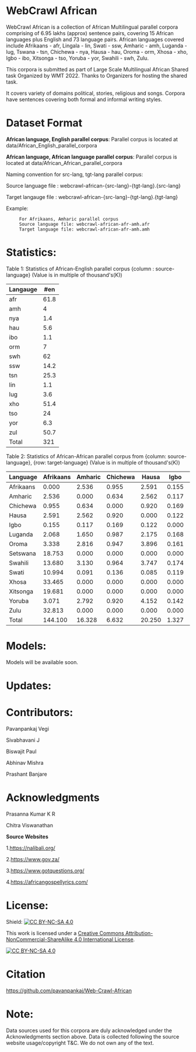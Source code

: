 # WebCrawl African
WebCrawl African is a collection of African Multilingual parallel corpora comprising of 6.95 lakhs (approx) sentence pairs, covering 15 African languages plus English and 73 language pairs. African languages covered include Afrikaans - afr, Lingala - lin, Swati - ssw, Amharic - amh, Luganda - lug, Tswana - tsn, Chichewa - nya, Hausa - hau, Oroma - orm, Xhosa - xho, Igbo - ibo, Xitsonga - tso, Yoruba - yor, Swahili - swh, Zulu. 

This corpora is submitted as part of Large Scale Multilingual African Shared task Organized by WMT 2022. Thanks to Organizers for hosting the shared task. 

It covers variety of domains political, stories, religious and songs. Corpora have sentences covering both formal and informal writing styles. 

# Dataset Format

**African language, English parallel corpus**: Parallel corpus is located at data/African_English_parallel_corpora

**African language, African language parallel corpus**: Parallel corpus is located at data/African_African_parallel_corpora

Naming convention for src-lang, tgt-lang parallel corpus: 

Source language file : webcrawl-african-{src-lang}-{tgt-lang}.{src-lang}

Target langauge file : webcrawl-african-{src-lang}-{tgt-lang}.{tgt-lang}

Example:  
         
         For Afrikaans, Amharic parallel corpus 
         Source language file: webcrawl-african-afr-amh.afr
         Target language file: webcrawl-african-afr-amh.amh

# Statistics:

Table 1: Statistics of African-English parallel corpus {column : source-language} (Value is in multiple of thousand's(K))

Langauge | #en |
--- | --- | 
afr | 61.8 |
amh | 4 |
nya | 1.4 |
hau | 5.6 |
ibo | 1.1 |
orm | 7 |
swh | 62 |
ssw | 14.2 |
tsn | 25.3 |
lin | 1.1 |
lug | 3.6 |
xho | 51.4 |
tso | 24 |
yor | 6.3 |
zul | 50.7 |
Total | 321 |


Table 2: Statistics of African-African parallel corpus from {column: source-language}, {row: target-language} (Value is in multiple of thousand's(K))

Language |Afrikaans | Amharic | Chichewa | Hausa | Igbo | Luganda | Oroma | Setswana | Swahili | Swati | Xhosa | Xitsonga | Yoruba | Zulu
--- | --- | --- | --- |--- |--- |--- |--- |--- |--- |--- |--- | --- | --- | --- |
Afrikaans | 0.000	| 2.536	| 0.955	| 2.591	| 0.155	| 2.068	| 3.338	| 18.753	| 13.680	| 10.994	| 33.465	| 19.681	| 3.071	| 32.813
Amharic	| 2.536	| 0.000	| 0.634	| 2.562	| 0.117	| 1.650	| 2.816	| 0.000	| 3.130	| 0.091	| 0.000	| 0.000	| 2.792	| 0.000
Chichewa	| 0.955	| 0.634	| 0.000	| 0.920	| 0.169	| 0.987	| 0.947	| 0.000	| 0.964	| 0.136	| 0.000	| 0.000	| 0.920	| 0.000
Hausa	| 2.591	| 2.562	| 0.920	| 0.000	| 0.122	| 2.175	| 3.896	| 0.000	| 3.747	| 0.085	| 0.000	| 0.000	| 4.152	| 0.000
Igbo	| 0.155	| 0.117	| 0.169	| 0.122	| 0.000	| 0.168	| 0.161	| 0.000	| 0.174	| 0.119	| 0.000	| 0.000	| 0.142	| 0.000
Luganda	| 2.068	| 1.650	| 0.987	| 2.175	| 0.168	| 0.000	| 2.139	| 0.000	| 2.130	| 0.116	| 0.000	| 0.000	| 2.266	| 0.000
Oroma	| 3.338	| 2.816	| 0.947	| 3.896	| 0.161	| 2.139	| 0.000	| 0.000	| 4.583	| 0.123	| 0.000	| 0.000	| 4.333	| 0.000
Setswana	| 18.753	| 0.000	| 0.000	| 0.000	| 0.000	| 0.000	| 0.000	| 0.000	| 0.000	| 11.140	| 19.694	| 19.442	| 0.000	| 18.904
Swahili	| 13.680	| 3.130	| 0.964	| 3.747	| 0.174	| 2.130	| 4.583	| 0.000	| 0.000	| 0.133	| 0.000	| 0.000	| 4.134	| 0.000
Swati | 10.994	| 0.091	| 0.136	| 0.085	| 0.119	| 0.116	| 0.123	| 11.140	| 0.133	| 0.000	| 11.274	| 11.515	| 0.118	| 11.139
Xhosa	| 33.465	| 0.000	| 0.000	| 0.000	| 0.000	| 0.000	| 0.000	| 19.694	| 0.000	| 11.274	| 0.000	| 20.449	| 0.000	| 33.638
Xitsonga	| 19.681	| 0.000	| 0.000	| 0.000	| 0.000	| 0.000	| 0.000	| 19.442	| 0.000	| 11.515	| 20.449	| 0.000	| 0.000	| 20.342
Yoruba	| 3.071	| 2.792	| 0.920	| 4.152	| 0.142	| 2.266	| 4.333	| 0.000	| 4.134	| 0.118	| 0.000	| 0.000	| 0.000	| 0.000
Zulu	| 32.813	| 0.000	| 0.000	| 0.000	| 0.000	| 0.000	| 0.000	| 18.904	| 0.000	| 11.139	| 33.638	| 20.342	| 0.000	| 0.000 
Total | 144.100   | 16.328	| 6.632	| 20.250	| 1.327	| 13.699	| 22.336	| 87.933 | 32.675 | 56.983| 118.520| 91.429	| 21.928	| 116.836 



# Models:

Models will be available soon.

# Updates:

# Contributors:
Pavanpankaj Vegi

Sivabhavani J

Biswajit Paul

Abhinav Mishra

Prashant Banjare

# Acknowledgments
Prasanna Kumar K R

Chitra Viswanathan

**Source Websites** 

1.https://nalibali.org/

2.https://www.gov.za/

3.https://www.gotquestions.org/

4.https://africangospellyrics.com/




# License:

Shield: [![CC BY-NC-SA 4.0][cc-by-nc-sa-shield]][cc-by-nc-sa]

This work is licensed under a
[Creative Commons Attribution-NonCommercial-ShareAlike 4.0 International License][cc-by-nc-sa].

[![CC BY-NC-SA 4.0][cc-by-nc-sa-image]][cc-by-nc-sa]

[cc-by-nc-sa]: http://creativecommons.org/licenses/by-nc-sa/4.0/
[cc-by-nc-sa-image]: https://licensebuttons.net/l/by-nc-sa/4.0/88x31.png
[cc-by-nc-sa-shield]: https://img.shields.io/badge/License-CC%20BY--NC--SA%204.0-lightgrey.svg

# Citation
https://github.com/pavanpankaj/Web-Crawl-African


# Note:
Data sources used for this corpora are duly acknowledged under the Acknowledgments section above. Data is collected following the source website usage/copyright T&C. We do not own any of the text. 



